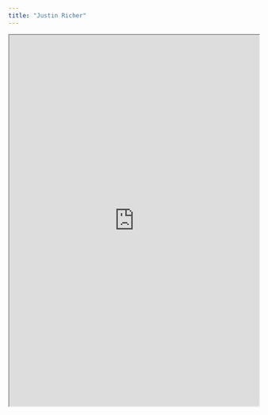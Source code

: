 ```yaml
---
title: "Justin Richer"
---
```




<iframe height="750" width="100%" src="https://ewelton.github.io/ktest/wiki.html#Justin%20Richer"></iframe>
